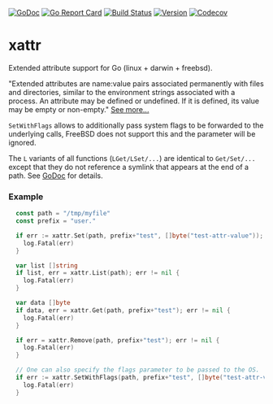 [![GoDoc](https://godoc.org/github.com/pkg/xattr?status.svg)](http://godoc.org/github.com/pkg/xattr)
[![Go Report Card](https://goreportcard.com/badge/github.com/pkg/xattr)](https://goreportcard.com/report/github.com/pkg/xattr)
[![Build Status](https://travis-ci.org/pkg/xattr.svg?branch=master)](https://travis-ci.org/pkg/xattr)
[![Version](https://badge.fury.io/gh/pkg%2Fxattr.svg)](https://github.com/pkg/xattr/releases)
[![Codecov](https://codecov.io/gh/pkg/xattr/branch/master/graph/badge.svg)](https://codecov.io/gh/pkg/xattr)

xattr
=====
Extended attribute support for Go (linux + darwin + freebsd).

"Extended attributes are name:value pairs associated permanently with files and directories, similar to the environment strings associated with a process. An attribute may be defined or undefined. If it is defined, its value may be empty or non-empty." [See more...](https://en.wikipedia.org/wiki/Extended_file_attributes)

`SetWithFlags` allows to additionally pass system flags to be forwarded to the underlying calls, FreeBSD does not support this and the parameter will be ignored.

The `L` variants of all functions (`LGet/LSet/...`) are identical to `Get/Set/...` except that they
do not reference a symlink that appears at the end of a path. See
[GoDoc](http://godoc.org/github.com/pkg/xattr) for details.

### Example
```go
  const path = "/tmp/myfile"
  const prefix = "user."

  if err := xattr.Set(path, prefix+"test", []byte("test-attr-value")); err != nil {
  	log.Fatal(err)
  }

  var list []string
  if list, err = xattr.List(path); err != nil {
  	log.Fatal(err)
  }

  var data []byte
  if data, err = xattr.Get(path, prefix+"test"); err != nil {
  	log.Fatal(err)
  }

  if err = xattr.Remove(path, prefix+"test"); err != nil {
  	log.Fatal(err)
  }

  // One can also specify the flags parameter to be passed to the OS.
  if err := xattr.SetWithFlags(path, prefix+"test", []byte("test-attr-value"), xattr.XATTR_CREATE); err != nil {
  	log.Fatal(err)
  }
```
